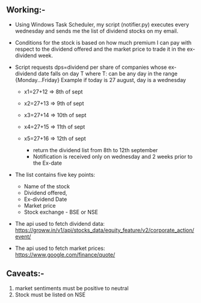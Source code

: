## Working:-

* Using Windows Task Scheduler, my script (notifier.py) executes every wednesday and sends me the list of dividend stocks on my email.

* Conditions for the stock is based on how much premium I can pay with respect to the dividend offered and the market price to trade it in the ex-dividend week.

* Script requests dps=dividend per share of companies 
whose ex-dividend date falls on day T where T: 
can be any day in the range {Monday...Friday}
Example if today is 27 august, day is a wednesday


    * x1=27+12 => 8th of sept
    * x2=27+13 => 9th of sept
    * x3=27+14 => 10th of sept
    * x4=27+15 => 11th of sept
    * x5=27+16 => 12th of sept

        * return the dividend list from 8th to 12th september
        * Notification is received only on wednesday and 2 weeks prior to the Ex-date

* The list contains five key points:
    * Name of the stock
    * Dividend offered,
    * Ex-dividend Date 
    * Market price
    * Stock exchange - BSE or NSE

* The api used to fetch dividend data:
    https://groww.in/v1/api/stocks_data/equity_feature/v2/corporate_action/event/

* The api used to fetch market prices:
    https://www.google.com/finance/quote/


## Caveats:-
1. market sentiments must be positive to neutral
2. Stock must be listed on NSE

